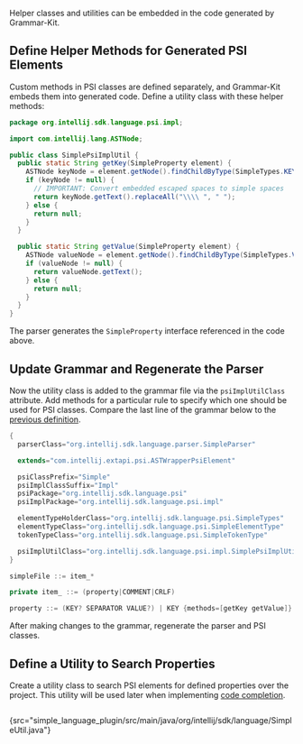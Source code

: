 [//]: # (title: 6. PSI Helpers and Utilities)

<!-- Copyright 2000-2020 JetBrains s.r.o. and other contributors. Use of this source code is governed by the Apache 2.0 license that can be found in the LICENSE file. -->

Helper classes and utilities can be embedded in the code generated by Grammar-Kit.

## Define Helper Methods for Generated PSI Elements
Custom methods in PSI classes are defined separately, and Grammar-Kit embeds them into generated code.
Define a utility class with these helper methods:

```java
package org.intellij.sdk.language.psi.impl;

import com.intellij.lang.ASTNode;

public class SimplePsiImplUtil {
  public static String getKey(SimpleProperty element) {
    ASTNode keyNode = element.getNode().findChildByType(SimpleTypes.KEY);
    if (keyNode != null) {
      // IMPORTANT: Convert embedded escaped spaces to simple spaces
      return keyNode.getText().replaceAll("\\\\ ", " ");
    } else {
      return null;
    }
  }

  public static String getValue(SimpleProperty element) {
    ASTNode valueNode = element.getNode().findChildByType(SimpleTypes.VALUE);
    if (valueNode != null) {
      return valueNode.getText();
    } else {
      return null;
    }
  }
}
```

The parser generates the `SimpleProperty` interface referenced in the code above.

## Update Grammar and Regenerate the Parser
Now the utility class is added to the grammar file via the `psiImplUtilClass` attribute.
Add methods for a particular rule to specify which one should be used for PSI classes.
Compare the last line of the grammar below to the [previous definition](grammar_and_parser.md#define-the-grammar).

```java
{
  parserClass="org.intellij.sdk.language.parser.SimpleParser"

  extends="com.intellij.extapi.psi.ASTWrapperPsiElement"

  psiClassPrefix="Simple"
  psiImplClassSuffix="Impl"
  psiPackage="org.intellij.sdk.language.psi"
  psiImplPackage="org.intellij.sdk.language.psi.impl"

  elementTypeHolderClass="org.intellij.sdk.language.psi.SimpleTypes"
  elementTypeClass="org.intellij.sdk.language.psi.SimpleElementType"
  tokenTypeClass="org.intellij.sdk.language.psi.SimpleTokenType"

  psiImplUtilClass="org.intellij.sdk.language.psi.impl.SimplePsiImplUtil"
}

simpleFile ::= item_*

private item_ ::= (property|COMMENT|CRLF)

property ::= (KEY? SEPARATOR VALUE?) | KEY {methods=[getKey getValue]}
```

After making changes to the grammar, regenerate the parser and PSI classes.

## Define a Utility to Search Properties
Create a utility class to search PSI elements for defined properties over the project.
This utility will be used later when implementing [code completion](https://www.jetbrains.com/help/idea/auto-completing-code.html).

```java
```
{src="simple_language_plugin/src/main/java/org/intellij/sdk/language/SimpleUtil.java"}